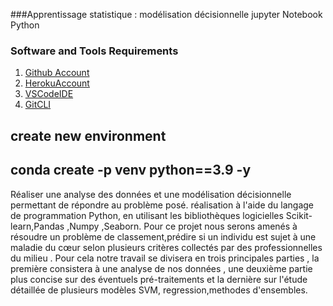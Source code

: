 ###Apprentissage statistique : modélisation décisionnelle jupyter Notebook Python
### Software and Tools Requirements
1. [Github Account](https://github.com)
2. [HerokuAccount](https://heroku.com)
3. [VSCodeIDE](https://code.visualstudio.com/)
4. [GitCLI](https://git-scm.com/book/en/v2/Getting-Started-The-Command-Line)


create new environment 
--- 
conda create -p venv python==3.9 -y 
---

Réaliser une analyse des données et une modélisation décisionnelle permettant de répondre au problème posé. réalisation à l'aide du langage de programmation Python, en utilisant les bibliothèques logicielles Scikit-learn,Pandas ,Numpy ,Seaborn.
Pour ce projet nous serons amenés à résoudre un problème de classement,prédire si un individu est sujet à une maladie du cœur selon plusieurs critères collectés par des professionnelles du milieu . 
Pour cela notre travail se divisera en trois principales parties , la première consistera à une analyse de nos données , une deuxième partie plus concise sur des éventuels pré-traitements et la dernière sur l'étude détaillée de plusieurs modèles SVM, regression,methodes d'ensembles.
